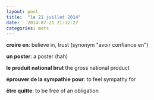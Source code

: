 ```yaml
---
layout: post
title:  "le 21 juillet 2014"
date:   2014-07-21 21:32:27
categories: mots
---
```


**croire en**: believe in, trust (synonym "avoir confiance en")

**un poster**: a poster (hah)

**le produit national brut** the gross national product

**éprouver de la sympathie pour**: to feel sympathy for

**être quitte**: to be free of an obligation

